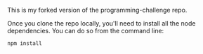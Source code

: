 This is my forked version of the programming-challenge repo.

Once you clone the repo locally, you'll need to install all the node dependencies. You can do so from the command line:

```npm install```
